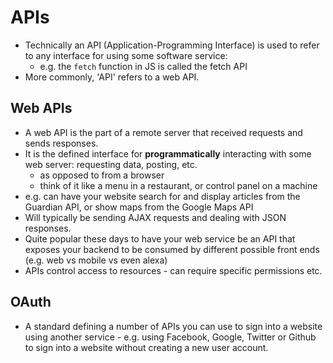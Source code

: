 # APIs

* Technically an API (Application-Programming Interface) is used to refer to any interface for using some software service:
  - e.g. the `fetch` function in JS is called the fetch API
* More commonly, 'API' refers to a web API.

## Web APIs

* A web API is the part of a remote server that received requests and sends responses.
* It is the defined interface for **programmatically** interacting with some web server: requesting data, posting, etc.
  - as opposed to from a browser
  - think of it like a menu in a restaurant, or control panel on a machine
* e.g. can have your website search for and display articles from the Guardian API, or show maps from the Google Maps API
* Will typically be sending AJAX requests and dealing with JSON responses.
* Quite popular these days to have your web service be an API that exposes your backend to be consumed by  different possible front ends (e.g. web vs mobile vs even alexa)
* APIs control access to resources - can require specific permissions etc.


## OAuth

* A standard defining a number of APIs you can use to sign into a website using another service - e.g. using Facebook, Google, Twitter or Github to sign into a website without creating a new user account.
